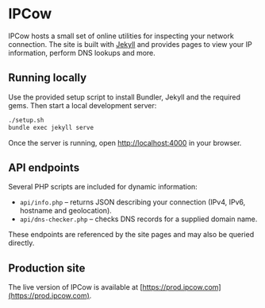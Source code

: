 # IPCow

IPCow hosts a small set of online utilities for inspecting your network connection. The
site is built with [Jekyll](https://jekyllrb.com/) and provides pages to view your
IP information, perform DNS lookups and more.

## Running locally

Use the provided setup script to install Bundler, Jekyll and the required gems.
Then start a local development server:

```bash
./setup.sh
bundle exec jekyll serve
```

Once the server is running, open <http://localhost:4000> in your browser.

## API endpoints

Several PHP scripts are included for dynamic information:

- `api/info.php` – returns JSON describing your connection (IPv4, IPv6, hostname and geolocation).
- `api/dns-checker.php` – checks DNS records for a supplied domain name.

These endpoints are referenced by the site pages and may also be queried directly.

## Production site

The live version of IPCow is available at [https://prod.ipcow.com](https://prod.ipcow.com).
